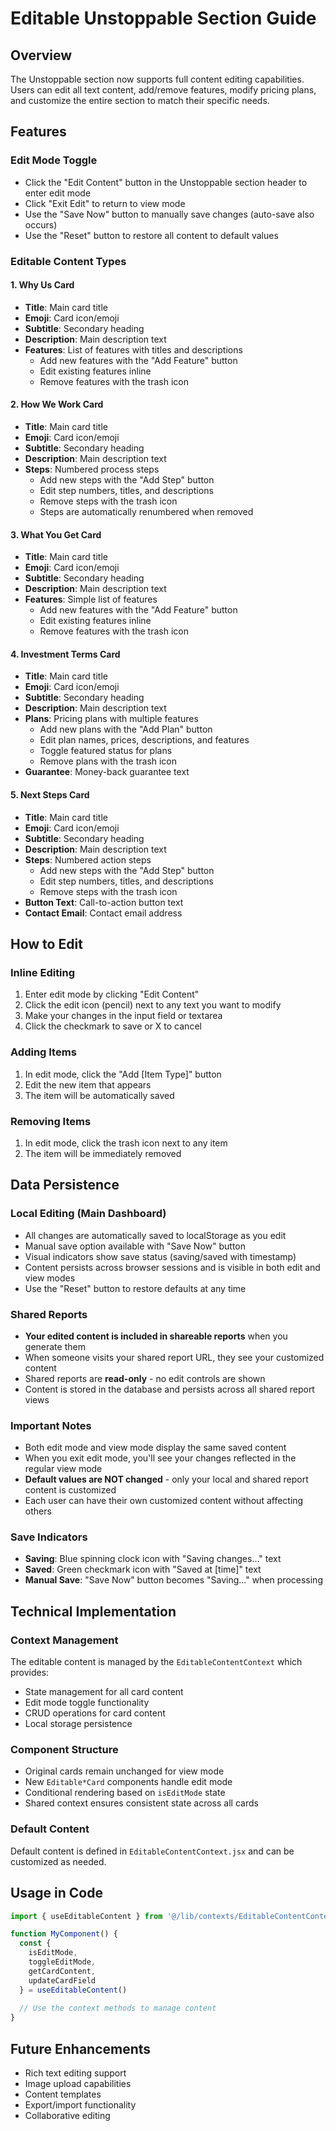# Editable Unstoppable Section Guide

## Overview
The Unstoppable section now supports full content editing capabilities. Users can edit all text content, add/remove features, modify pricing plans, and customize the entire section to match their specific needs.

## Features

### Edit Mode Toggle
- Click the "Edit Content" button in the Unstoppable section header to enter edit mode
- Click "Exit Edit" to return to view mode
- Use the "Save Now" button to manually save changes (auto-save also occurs)
- Use the "Reset" button to restore all content to default values

### Editable Content Types

#### 1. Why Us Card
- **Title**: Main card title
- **Emoji**: Card icon/emoji
- **Subtitle**: Secondary heading
- **Description**: Main description text
- **Features**: List of features with titles and descriptions
  - Add new features with the "Add Feature" button
  - Edit existing features inline
  - Remove features with the trash icon

#### 2. How We Work Card
- **Title**: Main card title
- **Emoji**: Card icon/emoji
- **Subtitle**: Secondary heading
- **Description**: Main description text
- **Steps**: Numbered process steps
  - Add new steps with the "Add Step" button
  - Edit step numbers, titles, and descriptions
  - Remove steps with the trash icon
  - Steps are automatically renumbered when removed

#### 3. What You Get Card
- **Title**: Main card title
- **Emoji**: Card icon/emoji
- **Subtitle**: Secondary heading
- **Description**: Main description text
- **Features**: Simple list of features
  - Add new features with the "Add Feature" button
  - Edit existing features inline
  - Remove features with the trash icon

#### 4. Investment Terms Card
- **Title**: Main card title
- **Emoji**: Card icon/emoji
- **Subtitle**: Secondary heading
- **Description**: Main description text
- **Plans**: Pricing plans with multiple features
  - Add new plans with the "Add Plan" button
  - Edit plan names, prices, descriptions, and features
  - Toggle featured status for plans
  - Remove plans with the trash icon
- **Guarantee**: Money-back guarantee text

#### 5. Next Steps Card
- **Title**: Main card title
- **Emoji**: Card icon/emoji
- **Subtitle**: Secondary heading
- **Description**: Main description text
- **Steps**: Numbered action steps
  - Add new steps with the "Add Step" button
  - Edit step numbers, titles, and descriptions
  - Remove steps with the trash icon
- **Button Text**: Call-to-action button text
- **Contact Email**: Contact email address

## How to Edit

### Inline Editing
1. Enter edit mode by clicking "Edit Content"
2. Click the edit icon (pencil) next to any text you want to modify
3. Make your changes in the input field or textarea
4. Click the checkmark to save or X to cancel

### Adding Items
1. In edit mode, click the "Add [Item Type]" button
2. Edit the new item that appears
3. The item will be automatically saved

### Removing Items
1. In edit mode, click the trash icon next to any item
2. The item will be immediately removed

## Data Persistence

### Local Editing (Main Dashboard)
- All changes are automatically saved to localStorage as you edit
- Manual save option available with "Save Now" button
- Visual indicators show save status (saving/saved with timestamp)
- Content persists across browser sessions and is visible in both edit and view modes
- Use the "Reset" button to restore defaults at any time

### Shared Reports
- **Your edited content is included in shareable reports** when you generate them
- When someone visits your shared report URL, they see your customized content
- Shared reports are **read-only** - no edit controls are shown
- Content is stored in the database and persists across all shared report views

### Important Notes
- Both edit mode and view mode display the same saved content
- When you exit edit mode, you'll see your changes reflected in the regular view mode
- **Default values are NOT changed** - only your local and shared report content is customized
- Each user can have their own customized content without affecting others

### Save Indicators
- **Saving**: Blue spinning clock icon with "Saving changes..." text
- **Saved**: Green checkmark icon with "Saved at [time]" text
- **Manual Save**: "Save Now" button becomes "Saving..." when processing

## Technical Implementation

### Context Management
The editable content is managed by the `EditableContentContext` which provides:
- State management for all card content
- Edit mode toggle functionality
- CRUD operations for card content
- Local storage persistence

### Component Structure
- Original cards remain unchanged for view mode
- New `Editable*Card` components handle edit mode
- Conditional rendering based on `isEditMode` state
- Shared context ensures consistent state across all cards

### Default Content
Default content is defined in `EditableContentContext.jsx` and can be customized as needed.

## Usage in Code

```jsx
import { useEditableContent } from '@/lib/contexts/EditableContentContext'

function MyComponent() {
  const { 
    isEditMode, 
    toggleEditMode, 
    getCardContent, 
    updateCardField 
  } = useEditableContent()
  
  // Use the context methods to manage content
}
```

## Future Enhancements
- Rich text editing support
- Image upload capabilities
- Content templates
- Export/import functionality
- Collaborative editing
